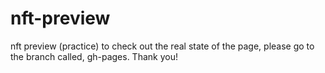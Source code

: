 # nft-preview
nft preview (practice) to check out the real state of the page, please go to the branch called, gh-pages. Thank you!
